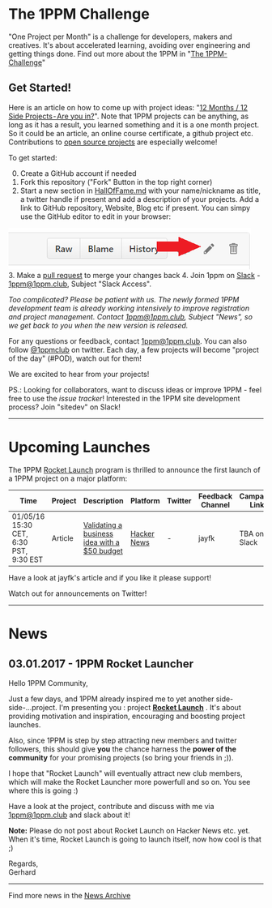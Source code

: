 # The 1PPM Challenge

"One Project per Month" is a challenge for developers, makers and creatives. It's about accelerated learning, avoiding over engineering and getting things done. Find out more about the 1PPM in "[The 1PPM-Challenge](https://medium.com/1ppm/the-1ppm-challenge-eaed5df0ef5a#.oejtaqmy0)"

## Get Started!

Here is an article on how to come up with project ideas: "[12 Months / 12 Side Projects - Are you in?](https://medium.com/@gerji/12-months-12-side-projects-are-you-in-c395dbcd648e#.qle34253j)". Note that 1PPM projects can be anything, as long as it has a result, you learned something and it is a one month project. So it could be an article, an online course certificate, a github project etc. Contributions to [open source projects](https://github.com/FreeCodeCamp/how-to-contribute-to-open-source)  are especially welcome!


To get started:

0. Create a GitHub account if needed
1. Fork this repository ("Fork" Button in the top right corner)
2. Start a new section in [HallOfFame.md](HallOfFame.md) with your name/nickname as title, a twitter handle if present and add a description of your projects. Add a link to GitHub repository, Website, Blog etc if present. You can simpy use the GitHub editor to edit in your browser:  

 ![brower edit](img/browser_edit.png)   
3. Make a [pull request](http://kbroman.org/github_tutorial/pages/fork.html) to merge your changes back
4. Join 1ppm on [Slack](https://1ppmclub.slack.com) - <script async defer src="https://slack.1ppm.club/slackin.js"></script> [1ppm@1ppm.club](mailto:1ppm@1ppm.club), Subject "Slack Access".

*Too complicated? Please be patient with us. The newly formed 1PPM development team is already working intensively to improve registration and project management. Contact [1ppm@1ppm.club](mailto:1ppm@1ppm.club), Subject "News", so we get back to you when the new version is released.*

For any questions or feedback, contact [1ppm@1ppm.club](mailto:1ppm@1ppm.club). You can also follow [@1ppmclub](https://twitter.com/1ppmclub) on twitter. Each day, a few projects will become "project of the day" (#POD), watch out for them!

We are excited to hear from your projects!

PS.: Looking for collaborators, want to discuss ideas or improve 1PPM - feel free to use the *issue tracker*! Interested in the 1PPM site development process? Join "sitedev" on Slack!

---
# Upcoming Launches

The 1PPM [Rocket Launch](https://github.com/1ppm/RocketLaunch) program is thrilled to announce the first launch of a 1PPM project on a major platform:

|Time   |Project  |Description |Platform | Twitter | Feedback Channel| Campaign Link |
|-------|---------|------------|---------|---------|-----------------|---------------|
|01/05/16 15:30 CET, 6:30 PST, 9:30 EST| Article | [Validating a business idea with a $50 budget](https://medium.com/1ppm/validating-a-business-idea-with-a-50-budget-890eccae457a#.ode9vyp0u) | [Hacker News](https://news.ycombinator.com/newest) | - | jayfk | TBA on Slack |

Have a look at jayfk's article and if you like it please support!

Watch out for announcements on Twitter!

---
# News

## 03.01.2017 - 1PPM Rocket Launcher

Hello 1PPM Community,

Just a few days, and 1PPM already inspired me to yet another side-side-...project. I'm presenting you : project **[Rocket Launch](https://github.com/1ppm/RocketLaunch)** . It's about providing motivation and inspiration, encouraging and boosting project launches.

 Also, since 1PPM is step by step attracting new members and twitter followers, this should give **you** the chance harness the **power of the community** for your promising projects (so bring your friends in ;)).

 I hope that "Rocket Launch" will eventually attract new club members, which will make the Rocket Launcher more powerfull and so on. You see where this is going :)

Have a look at the project, contribute and discuss with me via [1ppm@1ppm.club](mailto:1ppm@1ppm.club) and slack about it!

**Note:** Please do not post about Rocket Launch on Hacker News etc. yet. When it's time, Rocket Launch is going to launch itself, now how cool is that ;)

Regards,  
Gerhard

---
Find more news in the [News Archive](News_201701.md)
